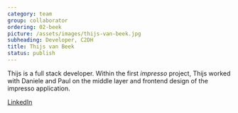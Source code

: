 ```yaml
---
category: team
group: collaborator
ordering: 02-beek
picture: /assets/images/thijs-van-beek.jpg
subheading: Developer, C2DH
title: Thijs van Beek
status: publish
---
```


Thijs is a full stack developer. Within the first *impresso* project, Thijs worked with Daniele and Paul on the middle layer and frontend design of the impresso application.

[LinkedIn](https://www.linkedin.com/in/thijs-van-beek-6156b4131)
